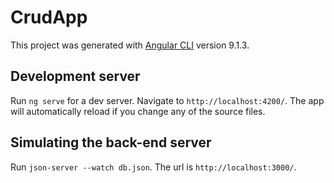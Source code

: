 # CrudApp

This project was generated with [Angular CLI](https://github.com/angular/angular-cli) version 9.1.3.

## Development server

Run `ng serve` for a dev server. Navigate to `http://localhost:4200/`. The app will automatically reload if you change any of the source files.

## Simulating the back-end server

Run `json-server --watch db.json`. The url is `http://localhost:3000/`.